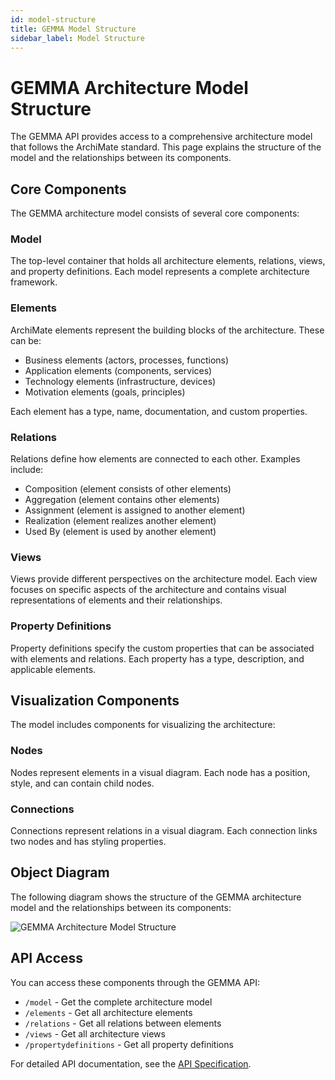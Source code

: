 ```yaml
---
id: model-structure
title: GEMMA Model Structure
sidebar_label: Model Structure
---
```


# GEMMA Architecture Model Structure

The GEMMA API provides access to a comprehensive architecture model that follows the ArchiMate standard. This page explains the structure of the model and the relationships between its components.

## Core Components

The GEMMA architecture model consists of several core components:

### Model

The top-level container that holds all architecture elements, relations, views, and property definitions. Each model represents a complete architecture framework.

### Elements

ArchiMate elements represent the building blocks of the architecture. These can be:
- Business elements (actors, processes, functions)
- Application elements (components, services)
- Technology elements (infrastructure, devices)
- Motivation elements (goals, principles)

Each element has a type, name, documentation, and custom properties.

### Relations

Relations define how elements are connected to each other. Examples include:
- Composition (element consists of other elements)
- Aggregation (element contains other elements)
- Assignment (element is assigned to another element)
- Realization (element realizes another element)
- Used By (element is used by another element)

### Views

Views provide different perspectives on the architecture model. Each view focuses on specific aspects of the architecture and contains visual representations of elements and their relationships.

### Property Definitions

Property definitions specify the custom properties that can be associated with elements and relations. Each property has a type, description, and applicable elements.

## Visualization Components

The model includes components for visualizing the architecture:

### Nodes

Nodes represent elements in a visual diagram. Each node has a position, style, and can contain child nodes.

### Connections

Connections represent relations in a visual diagram. Each connection links two nodes and has styling properties.

## Object Diagram

The following diagram shows the structure of the GEMMA architecture model and the relationships between its components:

![GEMMA Architecture Model Structure](/Softwarecatalogus/img/gemma-model.png)

## API Access

You can access these components through the GEMMA API:

- `/model` - Get the complete architecture model
- `/elements` - Get all architecture elements
- `/relations` - Get all relations between elements
- `/views` - Get all architecture views
- `/propertydefinitions` - Get all property definitions

For detailed API documentation, see the [API Specification](/api). 